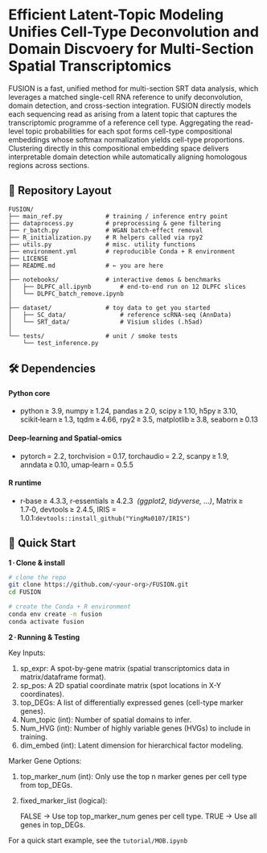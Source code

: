 # Efficient Latent-Topic Modeling Unifies Cell-Type Deconvolution and Domain Discvoery for Multi-Section Spatial Transcriptomics

FUSION is a fast, unified method for multi-section SRT data analysis, which leverages a matched single-cell RNA reference to unify deconvolution, domain detection, and cross-section integration. FUSION directly models each sequencing read as arising from a latent topic that captures the transcriptomic programme of a reference cell type. Aggregating the read-level topic probabilities for each spot forms cell-type compositional embeddings whose softmax normalization yields cell-type proportions. Clustering directly in this compositional embedding space delivers interpretable domain detection while automatically aligning homologous regions across sections.

## 📂 Repository Layout
```text
FUSION/
├── main_ref.py            # training / inference entry point
├── dataprocess.py         # preprocessing & gene filtering
├── r_batch.py             # WGAN batch‑effect removal
├── R_initialization.py    # R helpers called via rpy2
├── utils.py               # misc. utility functions
├── environment.yml        # reproducible Conda + R environment
├── LICENSE
├── README.md              # ← you are here
│
├── notebooks/             # interactive demos & benchmarks
│   ├── DLPFC_all.ipynb        # end‑to‑end run on 12 DLPFC slices
│   └── DLPFC_batch_remove.ipynb
│
├── dataset/               # toy data to get you started
│   ├── SC_data/               # reference scRNA‑seq (AnnData)
│   └── SRT_data/              # Visium slides (.h5ad)
│
└── tests/                 # unit / smoke tests
    └── test_inference.py
```
## 🛠️ Dependencies

#### Python core 
- python ≥ 3.9, numpy ≥ 1.24, pandas ≥ 2.0, scipy ≥ 1.10, h5py ≥ 3.10, scikit‑learn ≥ 1.3, tqdm ≥ 4.66, rpy2 ≥ 3.5, matplotlib ≥ 3.8, seaborn ≥ 0.13

#### Deep‑learning and Spatial‑omics
- pytorch = 2.2, torchvision = 0.17, torchaudio = 2.2, scanpy ≥ 1.9, anndata ≥ 0.10, umap‑learn = 0.5.5
  
#### R runtime
- r‑base ≥ 4.3.3, r‑essentials ≥ 4.2.3  *(ggplot2, tidyverse, …)*, Matrix ≥ 1.7‑0, devtools ≥ 2.4.5, IRIS = 1.0.1:```devtools::install_github("YingMa0107/IRIS")```



## 🚀 Quick Start

<summary><strong>1 · Clone&nbsp;&amp;&nbsp;install</strong></summary>

```bash
# clone the repo
git clone https://github.com/<your‑org>/FUSION.git
cd FUSION

# create the Conda + R environment
conda env create -n fusion
conda activate fusion

```

<summary><strong>2 · Running&nbsp;&amp;&nbsp;Testing</strong></summary>

Key Inputs:

1. sp_expr​​: A ​​spot-by-gene matrix​​ (spatial transcriptomics data in matrix/dataframe format).
2. sp_pos​​: A ​​2D spatial coordinate matrix​​ (spot locations in X-Y coordinates).
3. top_DEGs​​: A ​​list of differentially expressed genes​​ (cell-type marker genes).
4. Num_topic​​ (int): Number of spatial domains to infer.
5. Num_HVG​​ (int): Number of highly variable genes (HVGs) to include in training.
6. dim_embed​​ (int): Latent dimension for hierarchical factor modeling.

Marker Gene Options: 

1. top_marker_num​​ (int): Only use the ​​top n marker genes​​ per cell type from top_DEGs.
2. fixed_marker_list​​ (logical):

    FALSE → Use top top_marker_num genes per cell type.
    TRUE → Use all genes in top_DEGs.

For a quick start example, see the `tutorial/MOB.ipynb`
